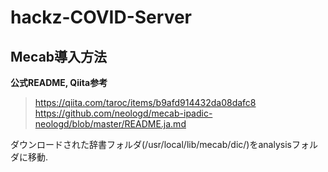 # hackz-COVID-Server

## Mecab導入方法
**公式README, Qiita参考**
> https://qiita.com/taroc/items/b9afd914432da08dafc8  
> https://github.com/neologd/mecab-ipadic-neologd/blob/master/README.ja.md  

ダウンロードされた辞書フォルダ(/usr/local/lib/mecab/dic/)をanalysisフォルダに移動.  
